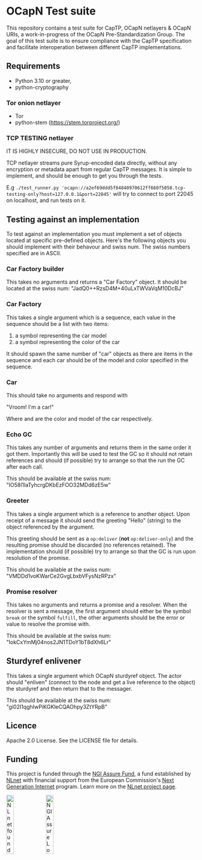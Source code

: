 # OCapN Test suite

This repository contains a test suite for CapTP, OCapN netlayers & OCapN URIs, a work-in-progress of the OCapN Pre-Standardization Group. The goal of this test suite is to ensure compliance with the CapTP specification and facilitate interoperation between different CapTP implementations.

## Requirements

- Python 3.10 or greater,
- python-cryptography

### Tor onion netlayer

- Tor
- python-stem (https://stem.torproject.org/)

### TCP __TESTING__ netlayer

IT IS HIGHLY INSECURE, DO NOT USE IN PRODUCTION.

TCP netlayer streams pure Syrup-encoded data directly, without any encryption or metadata apart from regular CapTP messages.
It is simple to implement, and should be enough to get you through the tests.

E.g `./test_runner.py 'ocapn://a2ef69ddd5f84840970612ff660f5058.tcp-testing-only?host=127.0.0.1&port=22045'` will try to connect to port 22045 on localhost, and run tests on it.

## Testing against an implementation

To test against an implementation you must implement a set of objects located
at specific pre-defined objects. Here's the following objects you should
implement with their behavour and swiss num. The swiss numbers specified are
in ASCII.

### Car Factory builder

This takes no arguments and returns a "Car Factory" object. It should be located
at the swiss num: "JadQ0++RzsD4M+40uLxTWVaVqM10DcBJ"

### Car Factory

This takes a single argument which is a sequence, each value in the sequence
should be a list with two items:

1. a symbol representing the car model
2. a symbol representing the color of the car

It should spawn the same number of "car" objects as there are items in the
sequence and each car should be of the model and color specified in the
sequence.

### Car

This should take no arguments and respond with

"Vroom! I'm a <color> <model> car!"

Where <color> and <model> are the color and model of the car respectively.

### Echo GC

This takes any number of arguments and returns them in the same order it got
them. Importantly this will be used to test the GC so it should not retain
references and should (if possible) try to arrange so that the run the GC after
each call.

This should be available at the swiss num: "IO58l1laTyhcrgDKbEzFOO32MDd6zE5w"

### Greeter

This takes a single argument which is a reference to another object. Upon
receipt of a message it should send the greeting "Hello" (string) to the object
referenced by the argument.

This greeting should be sent as a `op:deliver` (**not** `op:deliver-only`) and
the resulting promise should be discarded (no references retained). The
implementation should (if possible) try to arrange so that the GC is run
upon resolution of the promise.

This should be available at the swiss num: "VMDDd1voKWarCe2GvgLbxbVFysNzRPzx"

### Promise resolver

This takes no arguments and returns a promise and a resolver. When the resolver
is sent a message, the first argument should either be the symbol `break` or the
symbol `fulfill`, the other arguments should be the error or value to resolve the
promise with.

This should be available at the swiss num: "IokCxYmMj04nos2JN1TDoY1bT8dXh6Lr"

## Sturdyref enlivener

This takes a single argument which OCapN sturdyref object. The actor should
"enliven" (connect to the node and get a live reference to the object)
the sturdyref and then return that to the messager.

This should be available at the swiss num: "gi02I1qghIwPiKGKleCQAOhpy3ZtYRpB"

## Licence

Apache 2.0 License. See the LICENSE file for details.

## Funding

This project is funded through the [NGI Assure Fund](https://nlnet.nl/assure), a fund established by [NLnet](https://nlnet.nl) with financial support from the European Commission's [Next Generation Internet](https://ngi.eu) program. Learn more on the [NLnet project page]( https://nlnet.nl/project/SpritelyOCCapN#ack).

[<img src="https://nlnet.nl/logo/banner.png" alt="NLnet foundation logo" width="20%" />](https://nlnet.nl)
[<img src="https://nlnet.nl/image/logos/NGIAssure_tag.svg" alt="NGI Assure Logo" width="20%" />](https://nlnet.nl/assure)
